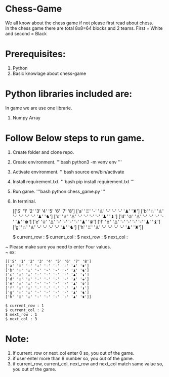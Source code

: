 # Chess-Game

We all know about the chess game if not please first read about chess.  
In the chess game there are total 8x8=64 blocks and 2 teams. First = White and second = Black

# Prerequisites:
 1. Python
 2. Basic knowlage about chess-game

# Python libraries included are:
In game we are use one librarie.
 1. Numpy Array

# Follow Below steps to run game.
 1. Create folder and clone repo.
 2. Create environment.
    '''bash
    python3 -m venv env
    '''
 3. Activate environment.
    '''bash
    source env/bin/activate
 4. Install requirement.txt.
    '''bash
    pip install requirement.txt
    '''
 5. Run game.
    '''bash
    python chess_game.py
    '''
 6. In terminal.
 
    [['S' '1' '2' '3' '4' '5' '6' '7' '8']
    ['a' '♖' '-' '♙' '-' '-' '-' '♟' '♜']
    ['b' '♘' '♙' '-' '-' '-' '-' '♟' '♞']
    ['c' '♗' '♙' '-' '-' '-' '-' '♟' '♝']
    ['d' '♔' '♙' '-' '-' '-' '-' '♟' '♚']
    ['e' '♕' '♙' '-' '-' '-' '-' '♟' '♛']
    ['f' '♗' '♙' '-' '-' '-' '-' '♟' '♝']
    ['g' '♘' '♙' '-' '-' '-' '-' '♟' '♞']
    ['h' '♖' '♙' '-' '-' '-' '-' '♟' '♜']]

    $ current_row : 
    $ current_col :
    $ next_row :
    $ next_col :

~ Please make sure you need to enter Four values.\
~ ex: 

    [['S' '1' '2' '3' '4' '5' '6' '7' '8']
    ['a' '♖' '-' '♙' '-' '-' '-' '♟' '♜']
    ['b' '♘' '♙' '-' '-' '-' '-' '♟' '♞']
    ['c' '♗' '♙' '-' '-' '-' '-' '♟' '♝']
    ['d' '♔' '♙' '-' '-' '-' '-' '♟' '♚']
    ['e' '♕' '♙' '-' '-' '-' '-' '♟' '♛']
    ['f' '♗' '♙' '-' '-' '-' '-' '♟' '♝']
    ['g' '♘' '♙' '-' '-' '-' '-' '♟' '♞']
    ['h' '♖' '♙' '-' '-' '-' '-' '♟' '♜']]
    
    $ current_row : 1
    $ current_col : 2
    $ next_row : 1
    $ next_col : 3

# Note: 

 1. if current_row or next_col enter 0 so, you out of the game.
 2. if user enter more than 8 number so, you out of the game.
 3. if current_row, current_col, next_row and next_col match same value so, you out of the game.
